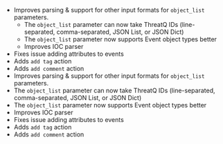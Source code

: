 * Improves parsing & support for other input formats for `object_list` parameters.
    - The `object_list` parameter can now take ThreatQ IDs (line-separated, comma-separated, JSON List, or JSON Dict)
    - The `object_list` parameter now supports Event object types better
    - Improves IOC parser
* Fixes issue adding attributes to events
* Adds `add tag` action
* Adds `add comment` action
* Improves parsing & support for other input formats for `object_list` parameters.
* The `object_list` parameter can now take ThreatQ IDs (line-separated, comma-separated, JSON List, or JSON Dict)
* The `object_list` parameter now supports Event object types better
* Improves IOC parser
* Fixes issue adding attributes to events
* Adds `add tag` action
* Adds `add comment` action